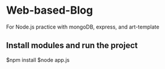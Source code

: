 # Web-based-Blog
For Node.js practice with mongoDB, express, and art-template 

## Install modules and run the project

$npm install
$node app.js

